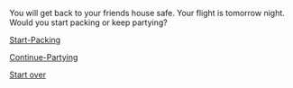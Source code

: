 You will get back to your friends house safe. Your flight is tomorrow night. Would you start packing or keep partying?

[Start-Packing](../Start-Packing/smart-choice.md)

[Continue-Partying](../Continue-Partying/wrong-choice.md)

[Start over](../README.md)